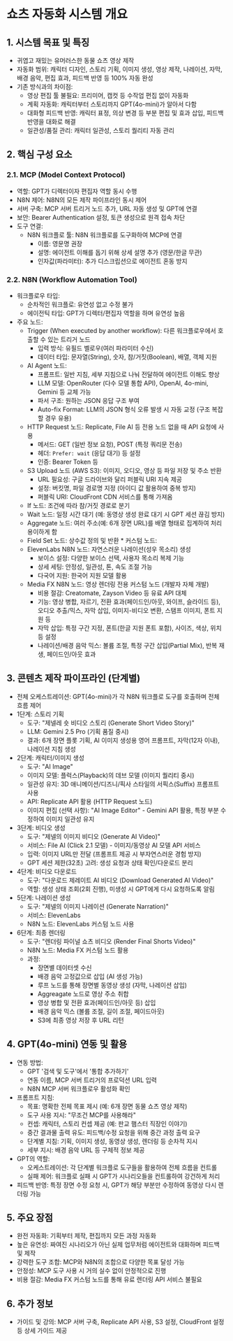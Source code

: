 # 쇼츠 자동화 시스템 개요

## 1. 시스템 목표 및 특징
   *   귀엽고 재밌는 유머러스한 동물 쇼츠 영상 제작
   *   자동화 범위: 캐릭터 디자인, 스토리 기획, 이미지 생성, 영상 제작, 나레이션, 자막, 배경 음악, 편집 효과, 피드백 반영 등 100% 자동 완성
   *   기존 방식과의 차이점:
        *   영상 편집 툴 불필요: 프리미어, 캡컷 등 수작업 편집 없이 자동화
        *   계획 자동화: 캐릭터부터 스토리까지 GPT(4o-mini)가 알아서 다함
        *   대화형 피드백 반영: 캐릭터 표정, 의상 변경 등 부분 편집 및 효과 삽입, 피드백 반영을 대화로 해결
        *   일관성/품질 관리: 캐릭터 일관성, 스토리 퀄리티 자동 관리

## 2. 핵심 구성 요소

### 2.1. MCP (Model Context Protocol)
   *   역할: GPT가 디렉터이자 편집자 역할 동시 수행
   *   N8N 제어: N8N의 모든 제작 파이프라인 동시 제어
   *   서버 구축: MCP 서버 트리거 노드 추가, URL 자동 생성 및 GPT에 연결
   *   보안: Bearer Authentication 설정, 토큰 생성으로 원격 접속 차단
   *   도구 연결:
        *   N8N 워크플로 툴: N8N 워크플로를 도구화하여 MCP에 연결
            *   이름: 영문명 권장
            *   설명: 에이전트 이해를 돕기 위해 상세 설명 추가 (영문/한글 무관)
            *   인자값(파라미터): 추가 디스크립션으로 에이전트 혼동 방지

### 2.2. N8N (Workflow Automation Tool)
   *   워크플로우 타입:
        *   순차적인 워크플로: 유연성 없고 수정 불가
        *   에이전틱 타입: GPT가 디렉터/편집자 역할을 하며 유연성 높음
   *   주요 노드:
        *   Trigger (When executed by another workflow): 다른 워크플로우에서 호출할 수 있는 트리거 노드
            *   입력 방식: 유필드 벨로우(여러 파라미터 수신)
            *   데이터 타입: 문자열(String), 숫자, 참/거짓(Boolean), 배열, 객체 지원
        *   AI Agent 노드:
            *   프롬프트: 일반 지침, 세부 지침으로 나눠 전달하여 에이전트 이해도 향상
            *   LLM 모델: OpenRouter (다수 모델 통합 API), OpenAI, 4o-mini, Gemini 등 교체 가능
            *   파서 구조: 원하는 JSON 응답 구조 부여
            *   Auto-fix Format: LLM의 JSON 형식 오류 발생 시 자동 교정 (구조 복잡할 경우 유용)
        *   HTTP Request 노드: Replicate, File AI 등 전용 노드 없을 때 API 요청에 사용
            *   메서드: GET (일반 정보 요청), POST (특정 쿼리문 전송)
            *   헤더: `Prefer: wait` (응답 대기) 등 설정
            *   인증: Bearer Token 등
        *   S3 Upload 노드 (AWS S3): 이미지, 오디오, 영상 등 파일 저장 및 주소 반환
            *   URL 필요성: 구글 드라이브와 달리 퍼블릭 URI 지속 제공
            *   설정: 버킷명, 파일 경로명 지정 (아이디 값 활용하여 중복 방지)
            *   퍼블릭 URI: CloudFront CDN 서비스를 통해 가져옴
        *   If 노드: 조건에 따라 참/거짓 경로로 분기
        *   Wait 노드: 일정 시간 대기 (예: 동영상 생성 완료 대기 시 GPT 세션 끊김 방지)
        *   Aggregate 노드: 여러 주소(예: 6개 장면 URL)를 배열 형태로 집계하여 처리 용이하게 함
        *   Field Set 노드: 상수값 정의 및 반환
    *   커스텀 노드:
        *   ElevenLabs N8N 노드: 자연스러운 나레이션(성우 목소리) 생성
            *   보이스 설정: 다양한 보이스 선택, 사용자 목소리 복제 기능
            *   상세 세팅: 안정성, 일관성, 톤, 속도 조절 가능
            *   다국어 지원: 한국어 지원 모델 활용
        *   Media FX N8N 노드: 영상 렌더링 전용 커스텀 노드 (개발자 자체 개발)
            *   비용 절감: Creatomate, Zayson Video 등 유료 API 대체
            *   기능: 영상 병합, 자르기, 전환 효과(페이드인/아웃, 와이프, 슬라이드 등), 오디오 추출/믹스, 자막 삽입, 이미지-비디오 변환, 스탬프 이미지, 폰트 지원 등
            *   자막 삽입: 특정 구간 지정, 폰트(한글 지원 폰트 포함), 사이즈, 색상, 위치 등 설정
            *   나레이션/배경 음악 믹스: 볼륨 조절, 특정 구간 삽입(Partial Mix), 반복 재생, 페이드인/아웃 효과

## 3. 콘텐츠 제작 파이프라인 (단계별)
   *   전체 오케스트레이션: GPT(4o-mini)가 각 N8N 워크플로 도구를 호출하며 전체 흐름 제어
   *   1단계: 스토리 기획
       *   도구: "제넬레 숏 비디오 스토리 (Generate Short Video Story)"
       *   LLM: Gemini 2.5 Pro (기획 품질 중시)
       *   결과: 6개 장면 플롯 기획, AI 이미지 생성용 영어 프롬프트, 자막(12자 이내), 나레이션 지침 생성
   *   2단계: 캐릭터/이미지 생성
       *   도구: "AI Image"
       *   이미지 모델: 플럭스(Playback)의 데브 모델 (이미지 퀄리티 중시)
       *   일관성 유지: 3D 애니메이션/디즈니/픽사 스타일의 서픽스(Suffix) 프롬프트 사용
       *   API: Replicate API 활용 (HTTP Request 노드)
       *   이미지 편집 (선택 사항): "AI Image Editor" - Gemini API 활용, 특정 부분 수정하여 이미지 일관성 유지
   *   3단계: 비디오 생성
       *   도구: "제넬의 이미지 비디오 (Generate AI Video)"
       *   서비스: File AI (Click 2.1 모델) - 이미지/동영상 AI 모델 API 서비스
       *   입력: 이미지 URL만 전달 (프롬프트 제공 시 부자연스러운 경험 방지)
       *   GPT 세션 제한(32초) 고려: 생성 요청과 상태 확인/다운로드 분리
   *   4단계: 비디오 다운로드
       *   도구: "다운로드 제레이트 AI 비디오 (Download Generated AI Video)"
       *   역할: 생성 상태 조회(2회 진행), 미생성 시 GPT에게 다시 요청하도록 알림
   *   5단계: 나레이션 생성
       *   도구: "제넬의 이미지 나레이션 (Generate Narration)"
       *   서비스: ElevenLabs
       *   N8N 노드: ElevenLabs 커스텀 노드 사용
   *   6단계: 최종 렌더링
       *   도구: "렌더링 파이널 쇼츠 비디오 (Render Final Shorts Video)"
       *   N8N 노드: Media FX 커스텀 노드 활용
       *   과정:
           *   장면별 데이터셋 수신
           *   배경 음악 고정값으로 삽입 (AI 생성 가능)
           *   루프 노드를 통해 장면별 동영상 생성 (자막, 나레이션 삽입)
           *   Aggreagate 노드로 영상 주소 취합
           *   영상 병합 및 전환 효과(페이드인/아웃 등) 삽입
           *   배경 음악 믹스 (볼륨 조절, 길이 조절, 페이드아웃)
           *   S3에 최종 영상 저장 후 URL 리턴

## 4. GPT(4o-mini) 연동 및 활용
   *   연동 방법:
       *   GPT '검색 및 도구'에서 '통합 추가하기'
       *   연동 이름, MCP 서버 트리거의 프로덕션 URL 입력
       *   N8N MCP 서버 워크플로우 활성화 확인
   *   프롬프트 지침:
       *   목표: 명확한 전체 목표 제시 (예: 6개 장면 동물 쇼츠 영상 제작)
       *   도구 사용 지시: "무조건 MCP를 사용해라"
       *   컨셉: 캐릭터, 스토리 컨셉 제공 (예: 판교 햄스터 직장인 이야기)
       *   중간 결과물 출력 유도: 피드백/수정 요청을 위해 중간 과정 출력 요구
       *   단계별 지침: 기획, 이미지 생성, 동영상 생성, 렌더링 등 순차적 지시
       *   세부 지시: 배경 음악 URL 등 구체적 정보 제공
   *   GPT의 역할:
       *   오케스트레이션: 각 단계별 워크플로 도구들을 활용하여 전체 흐름을 컨트롤
       *   실패 제어: 워크플로 실패 시 GPT가 시나리오들을 컨트롤하여 강건하게 처리
   *   피드백 반영: 특정 장면 수정 요청 시, GPT가 해당 부분만 수정하여 동영상 다시 렌더링 가능

## 5. 주요 장점
   *   완전 자동화: 기획부터 제작, 편집까지 모든 과정 자동화
   *   높은 유연성: 짜여진 시나리오가 아닌 실제 업무처럼 에이전트와 대화하며 피드백 및 제작
   *   강력한 도구 조합: MCP와 N8N의 조합으로 다양한 목표 달성 가능
   *   안정성: MCP 도구 사용 시 거의 실수 없이 안정적으로 진행
   *   비용 절감: Media FX 커스텀 노드를 통해 유료 렌더링 API 서비스 불필요

## 6. 추가 정보
   *   가이드 및 강의: MCP 서버 구축, Replicate API 사용, S3 설정, CloudFront 설정 등 상세 가이드 제공

